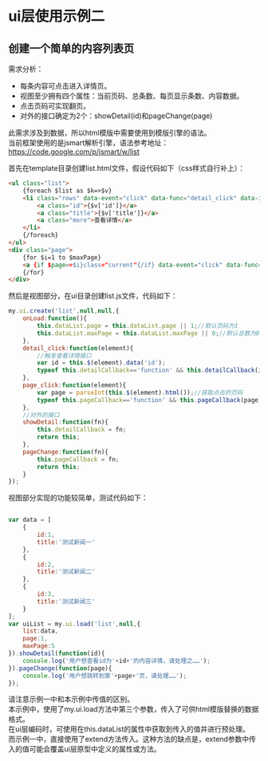 ui层使用示例二
=
创建一个简单的内容列表页
-
需求分析：

* 每条内容可点击进入详情页。
* 视图至少拥有四个属性：当前页码、总条数、每页显示条数、内容数据。
* 点击页码可实现翻页。
* 对外的接口确定为2个：showDetail(id)和pageChange(page)

此需求涉及到数据，所以html模版中需要使用到模版引擎的语法。<br>
当前框架使用的是jsmart解析引擎，语法参考地址：<https://code.google.com/p/jsmart/w/list>

首先在template目录创建list.html文件，假设代码如下（css样式自行补上）：
```html
<ul class="list">
	{foreach $list as $k=>$v}
	<li class="rows" data-event="click" data-func="detail_click" data-id="{$v['id']}">
		<a class="id">{$v['id']}</a>
		<a class="title">{$v['title']}</a>
		<a class="more">查看详情</a>
	</li>
	{/foreach}
</ul>
<div class="page">
	{for $i=1 to $maxPage}
	<a {if $page==$i}class="current"{/if} data-event="click" data-func="page_click">{$i}</a>
	{/for}
</div>
```
然后是视图部分，在ui目录创建list.js文件，代码如下：
```js
my.ui.create('list',null,null,{
	onLoad:function(){
		this.dataList.page = this.dataList.page || 1;//默认页码为1
		this.dataList.maxPage = this.dataList.maxPage || 0;//默认总数为0
	},
	detail_click:function(element){
		//触发查看详情接口
		var id = this.$(element).data('id');
		typeof this.detailCallback=='function' && this.detailCallback(id);
	},
	page_click:function(element){
		var page = parseInt(this.$(element).html());//获取点击的页码
		typeof this.pageCallback=='function' && this.pageCallback(page);
	},
	//对外的接口
	showDetail:function(fn){
		this.detailCallback = fn;
		return this;
	},
	pageChange:function(fn){
		this.pageCallback = fn;
		return this;
	}
});
```

视图部分实现的功能较简单，测试代码如下：
```js

var data = [
	{
		id:1,
		title:'测试新闻一'
	},
	{
		id:2,
		title:'测试新闻二'
	},
	{
		id:3,
		title:'测试新闻三'
	}
];
var uiList = my.ui.load('list',null,{
	list:data,
	page:1,
	maxPage:5
}).showDetail(function(id){
	console.log('用户想查看id为'+id+'的内容详情，请处理之……');
}).pageChange(function(page){
	console.log('用户想跳转到第'+page+'页，请处理……');
});
```
请注意示例一中和本示例中传值的区别。<br>
本示例中，使用了my.ui.load方法中第三个参数，传入了可供html模版替换的数据格式。<br>
在ui层编码时，可使用在this.dataList的属性中获取到传入的值并进行预处理。<br>
而示例一中，直接使用了extend方法传入。这种方法的缺点是，extend参数中传入的值可能会覆盖ui层原型中定义的属性或方法。